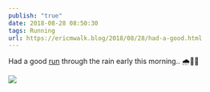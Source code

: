 ```yaml
---
publish: "true"
date: 2018-08-28 08:50:30
tags: Running
url: https://ericmwalk.blog/2018/08/28/had-a-good.html
---
```


Had a good [run](https://www.strava.com/activities/1803170294) through the rain early this morning.. 🌧️🏃‍♂️

![](https://ericmwalk.blog/uploads/2022/5dab612820.jpg)